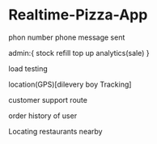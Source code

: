 # Realtime-Pizza-App

phon number phone 
message sent

admin:{
  stock refill top up
  analytics(sale)
}

load testing

location(GPS)[dilevery boy Tracking]

customer support route

order history of user

Locating restaurants nearby 